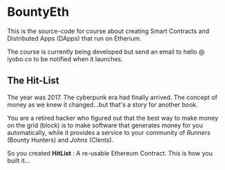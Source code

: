 # BountyEth

This is the source-code for course about creating Smart Contracts and Distributed Apps (DApps) that run on Etherium.

The course is currently being developed but send an email to hello @ iyobo.co to be notified when it launches.

## The Hit-List
The year was 2017. The cyberpunk era had finally arrived. The concept of money as we knew it changed...but that's a story for another book.

You are a retired hacker who figured out that the best way to make money on the grid (block) is to make software that generates money for you automatically, while it provides a service to your community of *Runners* (Bounty Hunters) and *Johns* (Clents).

So you created **HitList** : A re-usable Ethereum Contract. This is how you built it...

